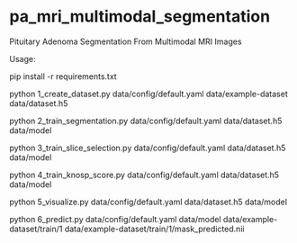 # pa_mri_multimodal_segmentation
Pituitary Adenoma Segmentation From Multimodal MRI Images

Usage:

pip install -r requirements.txt

python 1_create_dataset.py data/config/default.yaml data/example-dataset data/dataset.h5

python 2_train_segmentation.py data/config/default.yaml data/dataset.h5 data/model

python 3_train_slice_selection.py data/config/default.yaml data/dataset.h5 data/model

python 4_train_knosp_score.py data/config/default.yaml data/dataset.h5 data/model

python 5_visualize.py data/config/default.yaml data/dataset.h5 data/model

python 6_predict.py data/config/default.yaml data/model data/example-dataset/train/1 data/example-dataset/train/1/mask_predicted.nii